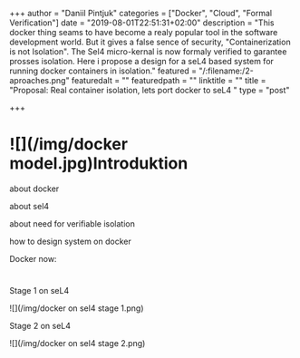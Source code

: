 +++
author = "Daniil Pintjuk"
categories = ["Docker", "Cloud", "Formal Verification"]
date = "2019-08-01T22:51:31+02:00"
description = "This docker thing seams to have become a realy popular tool in the software development world. But it gives a false sence of security, \"Containerization is not Isolation\". The Sel4 micro-kernal is now formaly verified to garantee prosses isolation. Here i propose a design for a seL4 based system for running docker containers in isolation."
featured = "/:filename:/2-aproaches.png"
featuredalt = ""
featuredpath = ""
linktitle = ""
title = "Proposal: Real container isolation, lets port docker to seL4  "
type = "post"

+++
# ![](/img/docker model.jpg)Introduktion

about docker

about sel4

about need for verifiable isolation

how to design system on docker

Docker now:

# 

Stage 1 on seL4

![](/img/docker on sel4 stage 1.png)

Stage 2 on seL4

![](/img/docker on sel4 stage 2.png)